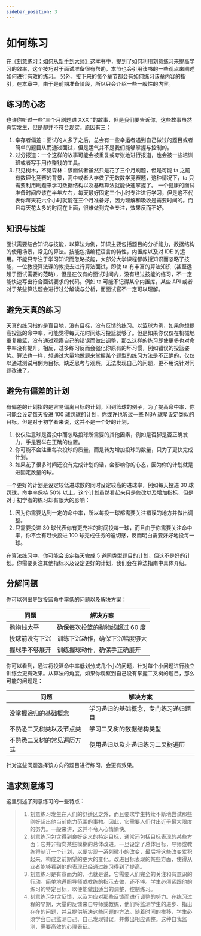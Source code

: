 ```yaml
---
sidebar_position: 3
---
```


# 如何练习

在[《刻意练习：如何从新手到大师》](https://www.amazon.cn/dp/B01M6ZBZY3)这本书中，提到了如何利用刻意练习来提高学习的效率，这个技巧对于面试准备很有帮助，本节也会引用该书的一些观点来阐述如何进行有效的练习。
另外，接下来的每个章节都会有如何练习该章内容的指引，在本章中，由于是前期准备阶段，所以只会介绍一些一般性的内容。

## 练习的心态
也许你听过一些“三个月刷题进 XXX ”的故事，但是我们要告诉你，这些故事虽然真实发生，但是却并不符合现实。原因有三：

1. 幸存者偏差：面试的人多了之后，总会有一些幸运者遇到自己做过的题目或者简单的题目从而通过面试，但是运气并不是我们能够掌握与控制的。
2. 过分报道：一个这样的故事可能会被重复或夸张地进行报道，也会被一些培训班或者写手用作赚钱的工具。
3. 只见树木，不见森林：该面试者虽然只是花了三个月刷题，但是可能 ta 之前有数理化竞赛的背景，高中或者大学做了无数数学竞赛题，这种情况下，ta 只需要利用刷题来学习数据结构以及基础算法就能快速掌握了。
一个健康的面试准备时间应该在半年左右，每天最好固定三个小时专注进行学习，但是这不代表你每天花六个小时就能在三个月准备好，因为理解和吸收是需要时间的。而且每天花太多的时间在上面，很难做到完全专注，效果反而不好。

## 知识与技能
面试需要结合知识与技能，以算法为例，知识主要包括题目的分析能力，数据结构的使用场景，常见的算法。技能包括编程语言的特性，内置库以及对 IDE 的运用。不能只专注于学习知识而忽略技能，大部分大学课程都教授知识而忽略了技能，一位教授算法课的教授去进行算法面试，即使 ta 有丰富的算法知识（甚至远超于面试需要的范畴），但是在仅有的面试时间内，没有经过技能的练习，不一定能快速写出符合面试要求的代码。例如 ta 可能不记得某个内置库，某些 API 或者对于某些算法题会进行过分解读与分析，而面试官不一定可以理解。

## 避免天真的练习
天真的练习指的是盲目地，没有目标，没有反馈的练习。以篮球为例，如果你想提高投篮的命中率，可能觉得每天花时间练习投篮就够了。但是如果你仅仅在机械地重复投篮，没有通过观察自己的错误而做出调整，那么这样的练习即使更多也对命中率没有提升。相反，过多练习反而会强化你原有的坏习惯，例如错误的投篮姿势。算法也一样，想通过大量地做题来掌握某个题型的练习方法是不正确的，仅仅以通过测试用例为目标，缺乏思考与观察，无法发现自己的问题，更不用说针对问题改进了。

## 避免有偏差的计划
有偏差的计划指的是容易偏离目标的计划。回到篮球的例子，为了提高命中率，你可能会设定每天投进 100 球罚球的计划，你或许也听过一些 NBA 球星设定类似的目标。但是对于初学者来说，这并不是一个好的计划，
1. 仅仅注意球是否投中而忽略投球所需要的其他因素，例如是否脚是否正确发力，手是否举在正确的位置。
2. 你可能不会注重每次投球的质量，而是转为增加投球的数量，只为了更快完成计划。
3. 如果花了很多时间还没有完成计划的话，会影响你的心态，因为你的计划就是进固定数量的球。

一个更好的计划是设定较低进球数的同时设定较高的进球率，例如每天投进 30 球罚球，命中率保持 50% 以上。这个计划虽然看起来只是修改以及增加指标，但是对于初学者的练习却有很大的影响：
1. 因为你需要达到一定的命中率，所以每投一球都需要关注错误的地方并做出调整。
2. 只需要投进 30 球代表你有更充裕的时间投每一球，而且由于你需要关注命中率，你不会有赶快投进 100 球完成任务的迫切感，反而明白需要好好地投每一球。

在算法练习中，你可能会设定每天完成 5 道同类型题目的计划，但这不是好的计划。你需要关注其他指标以及设定更好的计划，我们会在算法指南中具体介绍。

## 分解问题

你可以列出导致投篮命中率低的问题以及解决方案：

| 问题              | 解决方案                |
| -----------       | -------                        |
| 抛物线太平        | 确保每次投篮的抛物线超过 60 度 |
| 投球前没有下沉    | 训练下沉动作，确保下沉幅度够大    |
| 握球手不够展开    | 训练握球动作，确保手正确展开    |

你可以看到，通过将投篮命中率低划分成几个小的问题，针对每个小问题进行独立训练会更有效果。从算法的角度，如果你观察到自己没有掌握二叉树的题目，那么可能的问题是：

| 问题        | 解决方案                |
| ----------- | -------                     |
| 没掌握递归的基础概念        | 学习递归的基础概念，专门练习递归题目        |
| 不熟悉二叉树类以及节点类    | 学习二叉树的数据结构类型    |
| 不熟悉二叉树的常见遍历方式  | 使用递归以及非递归练习二叉树遍历    |

针对这些问题选择该方向的题目进行练习，会更有效果。

## 追求刻意练习

这里引述了刻意练习的一些特点：

> 1. 刻意练习发生在人们的舒适区之外，而且要求学生持续不断地尝试那些刚好超出他当前能力范围的事物。因此，它需要人们付出近乎最大限度的努力。一般来讲，这并不令人心情愉快。
> 2. 刻意练习包含得到良好定义的特定目标，通常还包括目标表现的某些方面；它并非指向某些模糊的总体改进。一旦设定了总体目标，导师或教练将制订一个计划，以便实现一系列微小的改变，最后将这些改变累积起来，构成之前期望的更大的变化。改进目标表现的某些方面，使得从业者能够看到他的表现已经通过练习得到了提高。
> 3. 刻意练习是有意而为的，也就是说，它需要人们完全的关注和有意识的行动。简单地遵照导师或教练的指示去做，还不够。学生必须紧跟他的练习的特定目标，以便能做出适当的调整，控制练习。
> 4. 刻意练习包含反馈，以及为应对那些反馈而进行调整的努力。在练习过程的早期，大量的反馈来自导师或教练，他们将监测学生的进步、指出存在的问题，并且提供解决这些问题的方法。随着时间的推移，学生必须学会自己监测自己、自己发现错误，并做出相应调整。这种自我监测，需要高效的心理表征。
